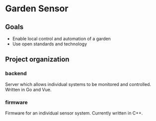 # Garden Sensor

## Goals

* Enable local control and automation of a garden
* Use open standards and technology

## Project organization

### backend

Server which allows individual systems to be monitored and controlled. Written in Go and Vue.

### firmware

Firmware for an individual sensor system. Currently written in C++.
